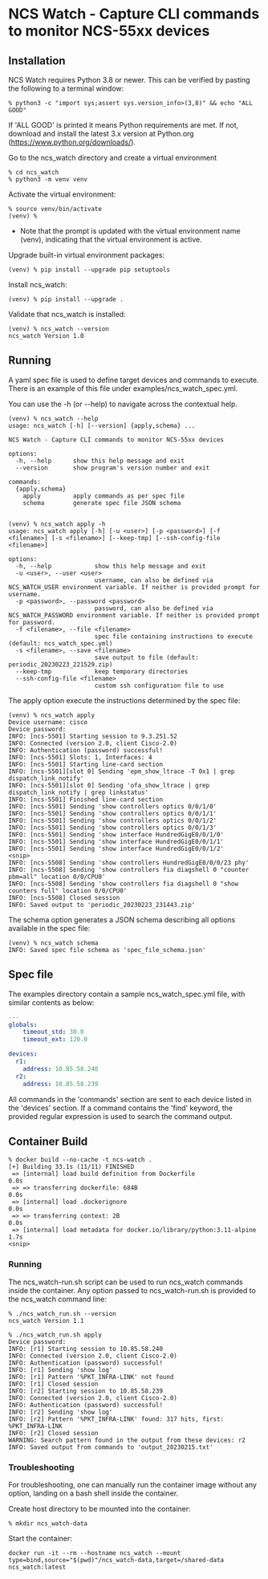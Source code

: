 # NCS Watch - Capture CLI commands to monitor NCS-55xx devices

## Installation

NCS Watch requires Python 3.8 or newer. This can be verified by pasting the following to a terminal window:
```
% python3 -c "import sys;assert sys.version_info>(3,8)" && echo "ALL GOOD"
```

If 'ALL GOOD' is printed it means Python requirements are met. If not, download and install the latest 3.x version at Python.org (https://www.python.org/downloads/).

Go to the ncs_watch directory and create a virtual environment
```
% cd ncs_watch
% python3 -m venv venv
```

Activate the virtual environment:
```
% source venv/bin/activate
(venv) %
```
- Note that the prompt is updated with the virtual environment name (venv), indicating that the virtual environment is active.
    
Upgrade built-in virtual environment packages:
```
(venv) % pip install --upgrade pip setuptools
```

Install ncs_watch:
```
(venv) % pip install --upgrade .
```

Validate that ncs_watch is installed:
```
(venv) % ncs_watch --version
ncs_watch Version 1.0
```

## Running

A yaml spec file is used to define target devices and commands to execute. There is an example of this file under examples/ncs_watch_spec.yml.

You can use the -h (or --help) to navigate across the contextual help.
```
(venv) % ncs_watch --help 
usage: ncs_watch [-h] [--version] {apply,schema} ...

NCS Watch - Capture CLI commands to monitor NCS-55xx devices

options:
  -h, --help      show this help message and exit
  --version       show program's version number and exit

commands:
  {apply,schema}
    apply         apply commands as per spec file
    schema        generate spec file JSON schema
    

(venv) % ncs_watch apply -h 
usage: ncs_watch apply [-h] [-u <user>] [-p <password>] [-f <filename>] [-s <filename>] [--keep-tmp] [--ssh-config-file <filename>]

options:
  -h, --help            show this help message and exit
  -u <user>, --user <user>
                        username, can also be defined via NCS_WATCH_USER environment variable. If neither is provided prompt for username.
  -p <password>, --password <password>
                        password, can also be defined via NCS_WATCH_PASSWORD environment variable. If neither is provided prompt for password.
  -f <filename>, --file <filename>
                        spec file containing instructions to execute (default: ncs_watch_spec.yml)
  -s <filename>, --save <filename>
                        save output to file (default: periodic_20230223_221529.zip)
  --keep-tmp            keep temporary directories
  --ssh-config-file <filename>
                        custom ssh configuration file to use
```

The apply option execute the instructions determined by the spec file:
```
(venv) % ncs_watch apply   
Device username: cisco
Device password: 
INFO: [ncs-5501] Starting session to 9.3.251.52
INFO: Connected (version 2.0, client Cisco-2.0)
INFO: Authentication (password) successful!
INFO: [ncs-5501] Slots: 1, Interfaces: 4
INFO: [ncs-5501] Starting line-card section
INFO: [ncs-5501][slot 0] Sending 'epm_show_ltrace -T 0x1 | grep dispatch_link_notify'
INFO: [ncs-5501][slot 0] Sending 'ofa_show_ltrace | grep dispatch_link_notify | grep linkstatus'
INFO: [ncs-5501] Finished line-card section
INFO: [ncs-5501] Sending 'show controllers optics 0/0/1/0'
INFO: [ncs-5501] Sending 'show controllers optics 0/0/1/1'
INFO: [ncs-5501] Sending 'show controllers optics 0/0/1/2'
INFO: [ncs-5501] Sending 'show controllers optics 0/0/1/3'
INFO: [ncs-5501] Sending 'show interface HundredGigE0/0/1/0'
INFO: [ncs-5501] Sending 'show interface HundredGigE0/0/1/1'
INFO: [ncs-5501] Sending 'show interface HundredGigE0/0/1/2'
<snip>
INFO: [ncs-5508] Sending 'show controllers HundredGigE0/0/0/23 phy'
INFO: [ncs-5508] Sending 'show controllers fia diagshell 0 "counter pbm=all" location 0/0/CPU0'
INFO: [ncs-5508] Sending 'show controllers fia diagshell 0 "show counters full" location 0/0/CPU0'
INFO: [ncs-5508] Closed session
INFO: Saved output to 'periodic_20230223_231443.zip'
```

The schema option generates a JSON schema describing all options available in the spec file:
```
(venv) % ncs_watch schema
INFO: Saved spec file schema as 'spec_file_schema.json'
```

## Spec file

The examples directory contain a sample ncs_watch_spec.yml file, with similar contents as below:

```yaml
---
globals:
    timeout_std: 30.0
    timeout_ext: 120.0

devices:
  r1:
    address: 10.85.58.240
  r2:
    address: 10.85.58.239

```

All commands in the 'commands' section are sent to each device listed in the 'devices' section. If a command contains 
the 'find' keyword, the provided regular expression is used to search the command output.

## Container Build

```
% docker build --no-cache -t ncs-watch .                                                                           
[+] Building 33.1s (11/11) FINISHED                                                                                                                       
 => [internal] load build definition from Dockerfile                                                                                                 0.0s
 => => transferring dockerfile: 684B                                                                                                                 0.0s
 => [internal] load .dockerignore                                                                                                                    0.0s
 => => transferring context: 2B                                                                                                                      0.0s
 => [internal] load metadata for docker.io/library/python:3.11-alpine                                                                                1.7s               
<snip>
```

### Running

The ncs_watch-run.sh script can be used to run ncs_watch commands inside the container. Any option passed to ncs_watch-run.sh is 
provided to the ncs_watch command line:
```
% ./ncs_watch_run.sh --version
ncs_watch Version 1.1

% ./ncs_watch_run.sh apply  
Device password: 
INFO: [r1] Starting session to 10.85.58.240
INFO: Connected (version 2.0, client Cisco-2.0)
INFO: Authentication (password) successful!
INFO: [r1] Sending 'show log'
INFO: [r1] Pattern '%PKT_INFRA-LINK' not found
INFO: [r1] Closed session
INFO: [r2] Starting session to 10.85.58.239
INFO: Connected (version 2.0, client Cisco-2.0)
INFO: Authentication (password) successful!
INFO: [r2] Sending 'show log'
INFO: [r2] Pattern '%PKT_INFRA-LINK' found: 317 hits, first: %PKT_INFRA-LINK
INFO: [r2] Closed session
WARNING: Search pattern found in the output from these devices: r2
INFO: Saved output from commands to 'output_20230215.txt'
```

### Troubleshooting

For troubleshooting, one can manually run the container image without any option, landing on a bash shell inside the container.

Create host directory to be mounted into the container:
```
% mkdir ncs_watch-data
```

Start the container:
```
docker run -it --rm --hostname ncs_watch --mount type=bind,source="$(pwd)"/ncs_watch-data,target=/shared-data ncs_watch:latest

```
